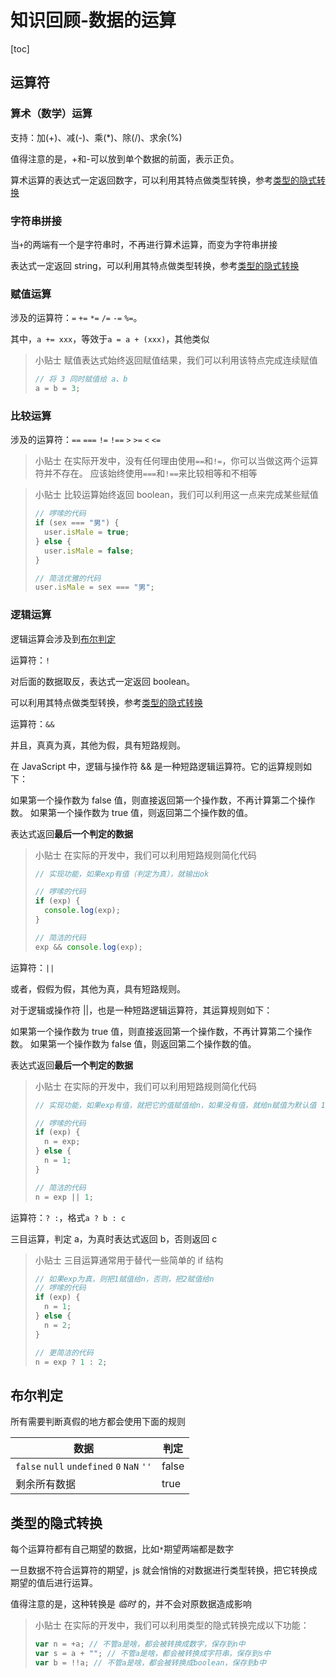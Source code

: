 # 知识回顾-数据的运算

[toc]

## 运算符

### 算术（数学）运算

支持：加(+)、减(-)、乘(\*)、除(/)、求余(%)

值得注意的是，+和-可以放到单个数据的前面，表示正负。

算术运算的表达式一定返回数字，可以利用其特点做类型转换，参考[类型的隐式转换](#类型的隐式转换)

### 字符串拼接

当`+`的两端有一个是字符串时，不再进行算术运算，而变为字符串拼接

表达式一定返回 string，可以利用其特点做类型转换，参考[类型的隐式转换](#类型的隐式转换)

### 赋值运算

涉及的运算符：`=` `+=` `*=` `/=` `-=` `%=`。

其中，`a += xxx`，等效于`a = a + (xxx)`，其他类似

> 小贴士
> 赋值表达式始终返回赋值结果，我们可以利用该特点完成连续赋值
>
> ```js
> // 将 3 同时赋值给 a、b
> a = b = 3;
> ```

### 比较运算

涉及的运算符：`==` `===` `!=` `!==` `>` `>=` `<` `<=`

> 小贴士
> 在实际开发中，没有任何理由使用`==`和`!=`，你可以当做这两个运算符并不存在。
> 应该始终使用`===`和`!==`来比较相等和不相等

> 小贴士
> 比较运算始终返回 boolean，我们可以利用这一点来完成某些赋值
>
> ```js
> // 啰嗦的代码
> if (sex === "男") {
>   user.isMale = true;
> } else {
>   user.isMale = false;
> }
>
> // 简洁优雅的代码
> user.isMale = sex === "男";
> ```

### 逻辑运算

逻辑运算会涉及到[布尔判定](#布尔判定)

运算符：`!`

对后面的数据取反，表达式一定返回 boolean。

可以利用其特点做类型转换，参考[类型的隐式转换](#类型的隐式转换)

运算符：`&&`

并且，真真为真，其他为假，具有短路规则。

在 JavaScript 中，逻辑与操作符 && 是一种短路逻辑运算符。它的运算规则如下：

如果第一个操作数为 false 值，则直接返回第一个操作数，不再计算第二个操作数。
如果第一个操作数为 true 值，则返回第二个操作数的值。

表达式返回**最后一个判定的数据**

> 小贴士
> 在实际的开发中，我们可以利用短路规则简化代码
>
> ```js
> // 实现功能，如果exp有值（判定为真），就输出ok
>
> // 啰嗦的代码
> if (exp) {
>   console.log(exp);
> }
>
> // 简洁的代码
> exp && console.log(exp);
> ```

运算符：`||`

或者，假假为假，其他为真，具有短路规则。

对于逻辑或操作符 ||，也是一种短路逻辑运算符，其运算规则如下：

如果第一个操作数为 true 值，则直接返回第一个操作数，不再计算第二个操作数。
如果第一个操作数为 false 值，则返回第二个操作数的值。

表达式返回**最后一个判定的数据**

> 小贴士
> 在实际的开发中，我们可以利用短路规则简化代码
>
> ```js
> // 实现功能，如果exp有值，就把它的值赋值给n，如果没有值，就给n赋值为默认值 1
>
> // 啰嗦的代码
> if (exp) {
>   n = exp;
> } else {
>   n = 1;
> }
>
> // 简洁的代码
> n = exp || 1;
> ```

运算符：`? :`，格式`a ? b : c`

三目运算，判定 a，为真时表达式返回 b，否则返回 c

> 小贴士
> 三目运算通常用于替代一些简单的 if 结构
>
> ```js
> // 如果exp为真，则把1赋值给n，否则，把2赋值给n
> // 啰嗦的代码
> if (exp) {
>   n = 1;
> } else {
>   n = 2;
> }
>
> // 更简洁的代码
> n = exp ? 1 : 2;
> ```

## 布尔判定

所有需要判断真假的地方都会使用下面的规则

| 数据                                      | 判定  |
| ----------------------------------------- | ----- |
| `false` `null` `undefined` `0` `NaN` `''` | false |
| 剩余所有数据                              | true  |

## 类型的隐式转换

每个运算符都有自己期望的数据，比如`*`期望两端都是数字

一旦数据不符合运算符的期望，js 就会悄悄的对数据进行类型转换，把它转换成期望的值后进行运算。

值得注意的是，这种转换是 _临时_ 的，并不会对原数据造成影响

> 小贴士
> 在实际的开发中，我们可以利用类型的隐式转换完成以下功能：
>
> ```js
> var n = +a; // 不管a是啥，都会被转换成数字，保存到n中
> var s = a + ""; // 不管a是啥，都会被转换成字符串，保存到s中
> var b = !!a; // 不管a是啥，都会被转换成boolean，保存到b中
> ```
